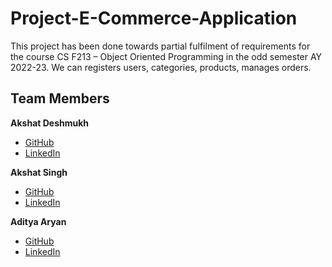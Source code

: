 # Project-E-Commerce-Application

This project has been done towards partial fulfilment of requirements for the course CS F213 – Object Oriented Programming in the odd semester AY 2022-23.
We can registers users, categories, products, manages orders.

## Team Members

**Akshat Deshmukh** 
* [GitHub](https://github.com/akshatt-d)
* [LinkedIn](https://www.linkedin.com/in/akshat-deshmukh/)

**Akshat Singh** 
* [GitHub](https://github.com/akshatrksingh)
* [LinkedIn](https://www.linkedin.com/in/axatsngh/)

**Aditya Aryan** 
* [GitHub](https://github.com/adityaaryan77)
* [LinkedIn](https://linkedin.com/in/adityaaryan77)
